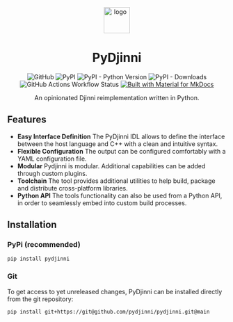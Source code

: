<div align="center">

<img src="https://raw.githubusercontent.com/pydjinni/pydjinni/main/docs/assets/logo.png" width="60" height="60" alt="logo">

# PyDjinni


![GitHub](https://img.shields.io/github/license/pydjinni/pydjinni)
![PyPI](https://img.shields.io/pypi/v/pydjinni)
![PyPI - Python Version](https://img.shields.io/pypi/pyversions/pydjinni)
![PyPI - Downloads](https://img.shields.io/pypi/dm/pydjinni)
![GitHub Actions Workflow Status](https://img.shields.io/github/actions/workflow/status/pydjinni/pydjinni/workflow.yml)
[![Built with Material for MkDocs](https://img.shields.io/badge/Material_for_MkDocs-526CFE?logo=MaterialForMkDocs&logoColor=white)](https://squidfunk.github.io/mkdocs-material/)

An opinionated Djinni reimplementation written in Python.

</div>



## Features

- **Easy Interface Definition** The PyDjinni IDL allows to define the interface between the host language and C++ with a clean and intuitive syntax.
- **Flexible Configuration** The output can be configured comfortably with a YAML configuration file.
- **Modular** Pydjinni is modular. Additional capabilities can be added through custom plugins.
- **Toolchain** The tool provides additional utilities to help build, package and distribute cross-platform libraries.
- **Python API** The tools functionality can also be used from a Python API, in order to seamlessly embed into custom build processes.

## Installation

### PyPi (recommended)

```shell
pip install pydjinni
```

### Git

To get access to yet unreleased changes, PyDjinni can be installed directly from the git repository:

```shell
pip install git+https://git@github.com/pydjinni/pydjinni.git@main
```
